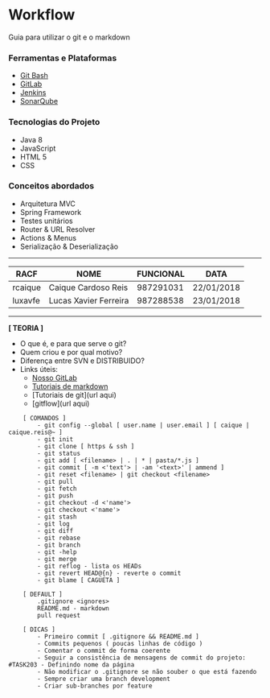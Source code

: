 # Workflow #

Guia para utilizar o git e o markdown

### Ferramentas e Plataformas

- [Git Bash](http://gitforwindows.org/)
- [GitLab](https://gitcorp.prod.cloud.ihf/luxavfe/NF2-Treinamento-Simple-App/blob/development/README.md)
- [Jenkins](http://10.31.65.158:8080/)
- [SonarQube](http://nexusinternet.itau/sonar/)

### Tecnologias do Projeto
- Java 8
- JavaScript
- HTML 5
- CSS

### Conceitos abordados

- Arquitetura MVC
- Spring Framework
- Testes unitários
- Router & URL Resolver
- Actions & Menus
- Serialização & Deserialização


_______________________________

**RACF** | **NOME** | **FUNCIONAL** | **DATA**
---- | ---- | --------- | ----
rcaique | Caique Cardoso Reis | 987291031 | 22/01/2018
luxavfe | Lucas Xavier Ferreira | 987288538 | 23/01/2018
_______________________________

**[ TEORIA ]**
- O que é, e para que serve o git?
- Quem criou e por qual motivo?
- Diferença entre SVN e DISTRIBUIDO?
- Links úteis:
    - [Nosso GitLab](https://gitcorp.prod.cloud.ihf/)
    - [Tutoriais de markdown](https://guides.github.com/features/mastering-markdown/)
    - [Tutoriais de git](url aqui)
    - [gitflow](url aqui)

```git
    [ COMANDOS ]
        - git config --global [ user.name | user.email ] [ caique | caique.reis@~ ]
        - git init
        - git clone [ https & ssh ]
        - git status
        - git add [ <filename> | . | * | pasta/*.js ]
        - git commit [ -m <'text'> | -am '<text>' | ammend ] 
        - git reset <filename> | git checkout <filename>
        - git pull
        - git fetch
        - git push
        - git checkout -d <'name'>
        - git checkout <'name'>
        - git stash
        - git log
        - git diff
        - git rebase
        - git branch
        - git -help
        - git merge
        - git reflog - lista os HEADs
        - git revert HEAD@{n} - reverte o commit
        - git blame [ CAGUETA ]

    [ DEFAULT ]
        .gitignore <ignores>        
        README.md - markdown
        pull request
    
    [ DICAS ]
        - Primeiro commit [ .gitignore && README.md ]
        - Commits pequenos ( poucas linhas de código )
        - Comentar o commit de forma coerente
        - Seguir a consistência de mensagens de commit do projeto: #TASK203 - Definindo nome da página
        - Não modificar o .gitignore se não souber o que está fazendo
        - Sempre criar uma branch development
        - Criar sub-branches por feature
```
